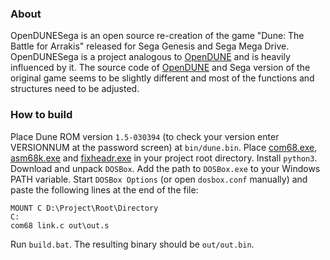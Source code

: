 ### About

OpenDUNESega is an open source re-creation of the game "Dune: The Battle for Arrakis" released for Sega Genesis and Sega Mega Drive.
OpenDUNESega is a project analogous to [OpenDUNE](https://github.com/OpenDUNE/OpenDUNE) and is heavily influenced by it.
The source code of [OpenDUNE](https://github.com/OpenDUNE/OpenDUNE) and Sega version of the original game seems to be slightly different and most of the functions and structures need to be adjusted.

### How to build

Place Dune ROM version `1.5-030394` (to check your version enter VERSIONNUM at the password screen) at `bin/dune.bin`.
Place [com68.exe](https://segaretro.org/Sierra_68000_C_Compiler), [asm68k.exe](https://github.com/sonicretro/s1disasm) and [fixheadr.exe](https://github.com/sonicretro/s1disasm) in your project root directory.
Install `python3`.
Download and unpack `DOSBox`. Add the path to `DOSBox.exe` to your Windows PATH variable. Start `DOSBox Options` (or open `dosbox.conf` manually) and paste the following lines at the end of the file:
```
MOUNT C D:\Project\Root\Directory
C:
com68 link.c out\out.s
```
Run `build.bat`. The resulting binary should be `out/out.bin`.
